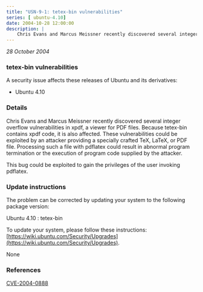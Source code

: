 ```yaml
---
title: "USN-9-1: tetex-bin vulnerabilities"
series: [ ubuntu-4.10]
date: 2004-10-28 12:00:00
description: |
    Chris Evans and Marcus Meissner recently discovered several integer overflow vulnerabilities in xpdf, a viewer for PDF files. Because tetex-bin contains xpdf code, it is also affected. These vulnerabilities could be exploited by an attacker providing a specially crafted TeX, LaTeX, or PDF file. Processing such a file with pdflatex could result in abnormal program termination or the execution of program code supplied by the attacker.
--- 
```

 
 

*28 October 2004*

### tetex-bin vulnerabilities

A security issue affects these releases of Ubuntu and its derivatives:

* Ubuntu 4.10

### Details

Chris Evans and Marcus Meissner recently discovered several integer overflow vulnerabilities in xpdf, a viewer for PDF files. Because tetex-bin contains xpdf code, it is also affected. These vulnerabilities could be exploited by an attacker providing a specially crafted TeX, LaTeX, or PDF file. Processing such a file with pdflatex could result in abnormal program termination or the execution of program code supplied by the attacker.

This bug could be exploited to gain the privileges of the user invoking pdflatex.

### Update instructions

The problem can be corrected by updating your system to the following package version:

Ubuntu 4.10
 : tetex-bin 

To update your system, please follow these instructions: [https://wiki.ubuntu.com/Security/Upgrades](https://wiki.ubuntu.com/Security/Upgrades).

None

### References

 
 [CVE-2004-0888](http://people.ubuntu.com/~ubuntu-security/cve/CVE-2004-0888)
 

